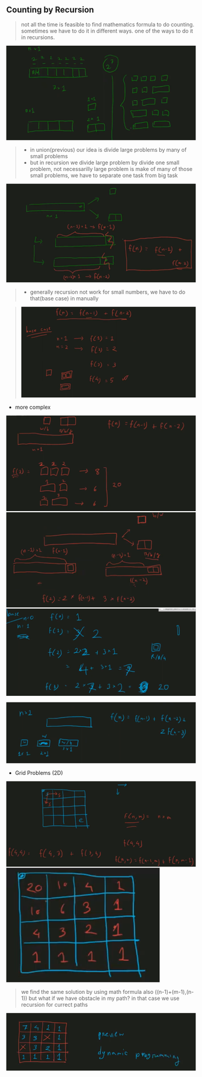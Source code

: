 ## Counting by Recursion

> not all the time is feasible to find mathematics formula to do counting. sometimes we have to do it in different ways. one of the ways to do it in recursions.

![cr1](./cr1.png)

> - in union(previous) our idea is divide large problems by many of small problems
> - but in recursion we divide large problem by divide one small problem, not necessarilly large problem is make of many of those small problems, we have to separate one task from big task

![cr2](./cr2.png)

> - generally recursion not work for small numbers, we have to do that(base case) in manually

> ![cr3](./cr3.png)

- more complex

![cr4](./cr4.png)
![cr5](./cr5.png)
![cr6](./cr6.png)

![cr7](./cr7.png)

- Grid Problems (2D)

![cr8](./cr8.png)
![cr9](./cr9.png)

> we find the same solution by using math formula also ((n-1)+(m-1),(n-1))
> but what if we have obstacle in my path? in that case we use recursion for currect paths

![cr10](./cr10.png)
